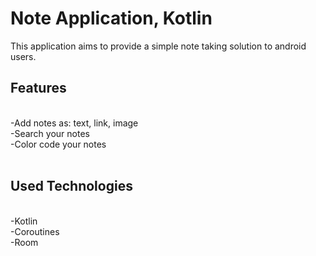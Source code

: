 # Note Application, Kotlin

This application aims to provide a simple note taking solution to android users.
<br>

<h2>Features</h2>
<br>
-Add notes as: text, link, image
<br>
-Search your notes
<br>
-Color code your notes
<br>
<br>
<h2>Used Technologies</h2><br>
-Kotlin<br>
-Coroutines<br>
-Room<br>

